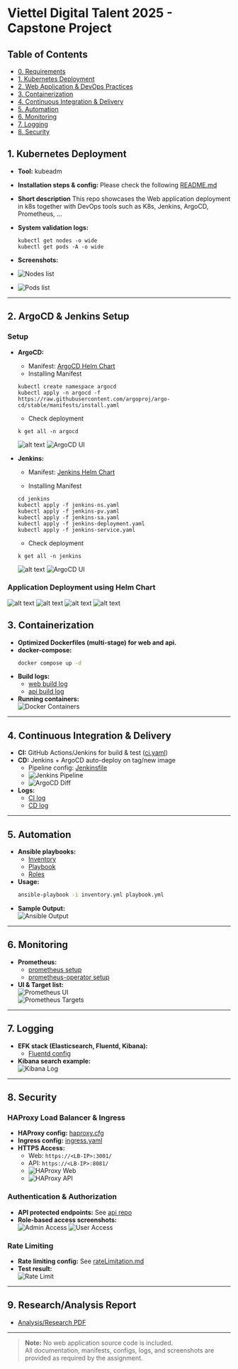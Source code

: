 # Viettel Digital Talent 2025 - Capstone Project

## Table of Contents
- [0. Requirements](#0-requirements)
- [1. Kubernetes Deployment](#1-kubernetes-deployment)
- [2. Web Application & DevOps Practices](#2-web-application--devops-practices)
- [3. Containerization](#3-containerization)
- [4. Continuous Integration & Delivery](#4-continuous-integration--delivery)
- [5. Automation](#5-automation)
- [6. Monitoring](#6-monitoring)
- [7. Logging](#7-logging)
- [8. Security](#8-security)

## 1. Kubernetes Deployment

- **Tool:** kubeadm

- **Installation steps & config:** Please check the following [README.md](kubeadm/README.md)

- **Short description** This repo showcases the Web application deployment in k8s together with 
DevOps tools such as K8s, Jenkins, ArgoCD, Prometheus, ...

- **System validation logs:**
    ````shell
    kubectl get nodes -o wide
    kubectl get pods -A -o wide
    ````
- **Screenshots:**

- ![Nodes list](asset/1.0.init.png)
- ![Pods list](asset/1.1.init-2.png)

---

## 2. ArgoCD & Jenkins Setup

### Setup

- **ArgoCD:** 
  - Manifest: [ArgoCD Helm Chart](charts/web)
  - Installing Manifest
  ````shell
  kubectl create namespace argocd
  kubectl apply -n argocd -f https://raw.githubusercontent.com/argoproj/argo-cd/stable/manifests/install.yaml
  ````
  - Check deployment
  ````shell
  k get all -n argocd
  ````
  ![alt text](image_argo_ns.png)
  ![ArgoCD UI](asset/1.2.argo-startup.png)
- **Jenkins:**
  - Manifest: [Jenkins Helm Chart](charts/api)

  - Installing Manifest
  ````shell
  cd jenkins
  kubectl apply -f jenkins-ns.yaml
  kubectl apply -f jenkins-pv.yaml
  kubectl apply -f jenkins-sa.yaml
  kubectl apply -f jenkins-deployment.yaml
  kubectl apply -f jenkins-service.yaml
  ````
  - Check deployment
  ````shell
  k get all -n jenkins
  ````

  ![alt text](image_jenkins_ns.png)
  ![ArgoCD UI](asset/1.3.jenkins-startup.png)

### Application Deployment using Helm Chart
  ![alt text](asset/1.4.argo-startup-overview.png)
  ![alt text](asset/1.5.argo-startup-auth.png)
  ![alt text](asset/1.6.argo-startup-crud.png)
  ![alt text](asset/1.7.argo-startup-frontend.png)


## 3. Containerization

- **Optimized Dockerfiles (multi-stage) for web and api.**
- **docker-compose:**  
    ```sh
    docker compose up -d
    ```
- **Build logs:**  
    - [web build log](app/web/web_build.log)
    - [api build log](app/api/api_build.log)
- **Running containers:**  
    ![Docker Containers](images/docker_containers.png)

---

## 4. Continuous Integration & Delivery

- **CI:** GitHub Actions/Jenkins for build & test ([ci.yaml](.github/workflows/ci.yaml))
- **CD:** Jenkins + ArgoCD auto-deploy on tag/new image
    - Pipeline config: [Jenkinsfile](Jenkinsfile)
    - ![Jenkins Pipeline](images/jenkins_pipeline.png)
    - ![ArgoCD Diff](images/argocd_diff.png)
- **Logs:**
    - [CI log](ci.log)
    - [CD log](cd.log)

---

## 5. Automation

- **Ansible playbooks:**
    - [Inventory](ansible/inventory.yml)
    - [Playbook](ansible/playbook.yml)
    - [Roles](ansible/roles/)
- **Usage:**
    ```sh
    ansible-playbook -i inventory.yml playbook.yml
    ```
- **Sample Output:**  
    ![Ansible Output](images/ansible_output.png)

---

## 6. Monitoring

- **Prometheus:**  
    - [prometheus setup](prometheus/)
    - [prometheus-operator setup](prometheus-operator/)
- **UI & Target list:**  
    ![Prometheus UI](images/prometheus_ui.png)  
    ![Prometheus Targets](images/prometheus_targets.png)

---

## 7. Logging

- **EFK stack (Elasticsearch, Fluentd, Kibana):**  
    - [Fluentd config](fluentd/)
- **Kibana search example:**  
    ![Kibana Log](images/kibana_log.png)

---

## 8. Security

### HAProxy Load Balancer & Ingress

- **HAProxy config:** [haproxy.cfg](haproxy/haproxy.cfg)
- **Ingress config:** [ingress.yaml](k8s/ingress.yaml)
- **HTTPS Access:**  
    - Web: `https://<LB-IP>:3001/`
    - API: `https://<LB-IP>:8081/`
    - ![HAProxy Web](images/haproxy_web.png)
    - ![HAProxy API](images/haproxy_api.png)

### Authentication & Authorization

- **API protected endpoints:** See [api repo](https://github.com/[your_api_repo])
- **Role-based access screenshots:**  
    ![Admin Access](images/admin_access.png)
    ![User Access](images/user_access.png)

### Rate Limiting

- **Rate limiting config:** See [rateLimitation.md](docs/rateLimitation.md)
- **Test result:**  
    ![Rate Limit](images/rate_limit.png)

---

## 9. Research/Analysis Report

- [Analysis/Research PDF](docs/research.pdf)

---

> **Note:** No web application source code is included.  
> All documentation, manifests, configs, logs, and screenshots are provided as required by the assignment.

